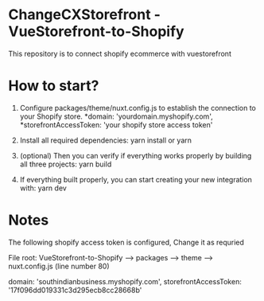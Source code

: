 # ChangeCXStorefront - VueStorefront-to-Shopify
This repository is to connect shopify ecommerce with vuestorefront

# How to start?
1) Configure packages/theme/nuxt.config.js to establish the connection to your Shopify store.
 *domain: 'yourdomain.myshopify.com',
 *storefrontAccessToken: 'your shopify store access token'
 

2) Install all required dependencies:
yarn install or yarn

3) (optional) Then you can verify if everything works properly by building all three projects:
yarn build

4) If everything built properly, you can start creating your new integration with:
yarn dev




# Notes
   
   The following  shopify access token is configured, Change it as requried
   
   File root: VueStorefront-to-Shopify --> packages --> theme --> nuxt.config.js (line number 80)
   
   domain: 'southindianbusiness.myshopify.com',
   storefrontAccessToken: '17f096dd019331c3d295ecb8cc28668b'
